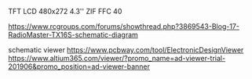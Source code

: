 

TFT LCD 480x272 4.3'' ZIF FFC 40


https://www.rcgroups.com/forums/showthread.php?3869543-Blog-17-RadioMaster-TX16S-schematic-diagram

schematic viewer
https://www.pcbway.com/tool/ElectronicDesignViewer
https://www.altium365.com/viewer/?promo_name=ad-viewer-trial-201906&promo_position=ad-viewer-banner


